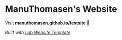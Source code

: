 
# ManuThomasen's Website

Visit **[manuthomasen.github.io/testsite](https://manuthomasen.github.io/testsite)** 🚀

_Built with [Lab Website Template](https://greene-lab.gitbook.io/lab-website-template-docs)_

